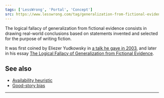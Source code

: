 ```yaml
---
tags: ['LessWrong', 'Portal', 'Concept']
src: https://www.lesswrong.com/tag/generalization-from-fictional-evidence
---
```


The logical fallacy of generalization from fictional evidence consists in drawing real-world conclusions based on statements invented and selected for the purpose of writing fiction.

It was first coined by Eliezer Yudkowsky in [a talk he gave in 2003](http://www.longecity.org/forum/topic/1097-predicting-the-future-eliezer-yudkowsky/), and later in his essay [The Logical Fallacy of Generalization from Fictional Evidence](https://www.lesswrong.com/posts/rHBdcHGLJ7KvLJQPk/the-logical-fallacy-of-generalization-from-fictional).

## See also
- [Availability heuristic](https://www.lesswrong.com/tag/availability-heuristic)
- [Good-story bias](https://www.lesswrong.com/tag/good-story-bias)



---

